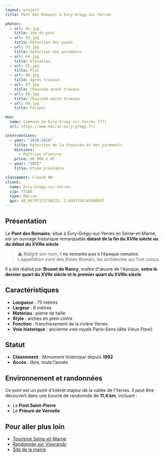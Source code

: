 ```yaml
---
layout: project
title: Pont des Romains à Evry-Gregy-sur-Yerres

photos:
  - url: 01.jpg
    title: Vue du pont
  - url: 02.jpg
    title: Réfection des pavés
  - url: 03.jpg
    title: Réfection des parements
  - url: 04.jpg
    title: Elévation
  - url: 05.jpg
    title: Plan
  - url: 06.jpg
    title: Après travaux
  - url: 07.jpg
    title: Chaussée avant travaux
  - url: 08.jpg
    title: Chaussée après travaux
  - url: 09.jpg
    title: Parapet

moa:
  name: Commune de Evry-Gregy-sur-Yerres (77)
  url: https://www.mairie-evry-gregy.fr/

interventions:
  - year: "2016-2018"
    title: Réfection de la chaussée et des parements
    missions:
      - Maîtrise d"oeuvre
    price: 60 000 € HT
  - year: "2015"
    title: Etude préalable

classement: Classé MH
client:
  name: Evry-Gregy-sur-Yerres
  zip: 77166
  type: Mairie
  gps: 48.66797121756215, 2.6347356145996037
---
```


## Présentation

Le **Pont des Romains**, situé à Évry-Grégy-sur-Yerres en Seine-et-Marne, est un
ouvrage historique remarquable **datant de la fin du XVIIe siècle ou du début du
XVIIIe siècle**.

> ⚠️ Malgré son nom, il **ne remonte pas à l’époque romaine**. L’appellation
> vient des _frères Romain_, les architectes qui l’ont conçu.

Il a été réalisé par **Brunet de Rancy**, maître d'œuvre de l'époque, **entre le
dernier quart du XVIIe siècle et le premier quart du XVIIIe siècle**.

## Caractéristiques

- **Longueur** : 75 mètres
- **Largeur** : 6 mètres
- **Matériau** : pierre de taille
- **Style** : arches en plein cintre
- **Fonction** : franchissement de la rivière Yerres
- **Voie historique** : ancienne voie royale Paris–Sens (dite _Vieux Pavé_)

## Statut

- **Classement** : _Monument historique_ depuis **1992**
- **Accès** : libre, toute l’année

## Environnement et randonnées

Ce pont est un point d’intérêt majeur de la vallée de l’Yerres. Il peut être
découvert dans une boucle de randonnée de **11,4 km**, incluant :

- Le **Pont Saint-Pierre**
- Le **Prieuré de Vernelle**

## Pour aller plus loin

- [Tourisme Seine-et-Marne](https://www.tourisme-seine-et-marne.fr/visiter-decouvrir/5867894-pont-romains/?utm_source=chatgpt.com)
- [Randonnée sur Visorando](https://www.visorando.com/randonnee-les-ponts-d-evry-gregy-sur-yerres/?utm_source=chatgpt.com)
- [Site de la mairie](https://www.mairie-evry-gregy.fr/)
